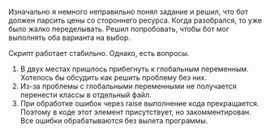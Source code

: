 Изначально я немного неправильно понял задание и решил, что бот должен парсить цены со стороннего ресурса. 
Когда разобрался, то уже было жалко переделывать. Решил попробовать, чтобы бот мог выполнять оба варианта на выбор. 

Скрипт работает стабильно. 
Однако, есть вопросы. 
1. В двух местах пришлось прибегнуть к глобальным переменным. Хотелось бы обсудить как решить проблему без них.
2. Из-за проблемы с глобальными переменными не получается перенести классы в отдельный файл.
3. При обработке ошибок через raise выполнение кода прекращается. Поэтому в коде этот элемент присутствует, но закомментирован.
   Все ошибки обрабатываются без вылета программы.

